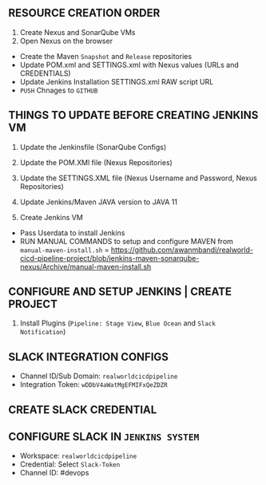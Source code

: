 ## RESOURCE CREATION ORDER
1. Create Nexus and SonarQube VMs
2. Open Nexus on the browser
  - Create the Maven `Snapshot` and `Release` repositories
  - Update POM.xml and SETTINGS.xml with Nexus values (URLs and CREDENTIALS)
  - Update Jenkins Installation SETTINGS.xml RAW script URL
  - `PUSH` Chnages to `GITHUB`

## THINGS TO UPDATE BEFORE CREATING JENKINS VM
1. Update the Jenkinsfile (SonarQube Configs)
2. Update the POM.XMl file (Nexus Repositories)
3. Update the SETTINGS.XML file (Nexus Username and Password, Nexus Repositories)
4. Update Jenkins/Maven JAVA version to JAVA 11

3. Create Jenkins VM
  - Pass Userdata to install Jenkins
  - RUN MANUAL COMMANDS to setup and configure MAVEN from `manual-maven-install.sh` = https://github.com/awanmbandi/realworld-cicd-pipeline-project/blob/jenkins-maven-sonarqube-nexus/Archive/manual-maven-install.sh 

## CONFIGURE AND SETUP JENKINS | CREATE PROJECT
1. Install Plugins (`Pipeline: Stage View`, `Blue Ocean` and `Slack Notification`)


## SLACK INTEGRATION CONFIGS
- Channel ID/Sub Domain: `realworldcicdpipeline`
- Integration Token: `wDDbV4aWatMgEFMIFxQeZDZR`

## CREATE SLACK CREDENTIAL


## CONFIGURE SLACK IN `JENKINS SYSTEM`
- Workspace: `realworldcicdpipeline`
- Credential: Select `Slack-Token`
- Channel ID: #devops








